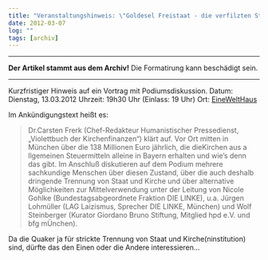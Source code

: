 ```yaml
---
title: "Veranstaltungshinweis: \"Goldesel Freistaat - die verfilzten Strukturen der Kirchenfinanzierung\""
date: 2012-03-07
log: ""
tags: [archiv]
---
```

<hr><b>Der Artikel stammt aus dem Archiv!</b> Die Formatirung kann beschädigt sein.<hr>
Kurzfristiger Hinweis auf ein Vortrag mit Podiumsdiskussion.
Datum: Dienstag, 13.03.2012
Uhrzeit: 19h30 Uhr (Einlass: 19 Uhr)
Ort: <a href="http://www.einewelthaus.de/">EineWeltHaus</a>

Im Ankündigungstext heißt es:
<blockquote>
Dr.Carsten Frerk (Chef-Redakteur Humanistischer Pressedienst, „Violettbuch der Kirchenfinanzen“) klärt auf. Vor Ort mitten in München über die 138 Millionen Euro jährlich, die dieKirchen aus a llgemeinen Steuermitteln alleine in Bayern erhalten und wie’s denn das gibt. Im Anschluß diskutieren auf dem Podium mehrere sachkundige Menschen über diesen Zustand, über die auch deshalb dringende Trennung von Staat und Kirche und über alternative Möglichkeiten zur Mittelverwendung unter der Leitung von Nicole Gohlke (Bundestagsabgeordnete Fraktion DIE LINKE), u.a. Jürgen Lohmüller (LAG Laizismus, Sprecher DIE LINKE, München) und Wolf Steinberger (Kurator Giordano Bruno Stiftung, Mitglied hpd e.V. und bfg mÜnchen).
</blockquote>

Da die Quaker ja für strickte Trennung von Staat und Kirche(ninstitution) sind, dürfte das den Einen oder die Andere interessieren... 
